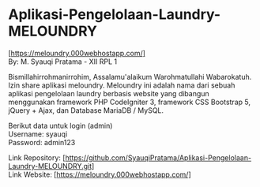 # Aplikasi-Pengelolaan-Laundry-MELOUNDRY
[https://meloundry.000webhostapp.com/] <br> 
By: M. Syauqi Pratama - XII RPL 1 

Bismillahirrohmanirrohim, Assalamu'alaikum Warohmatullahi Wabarokatuh. Izin share aplikasi meloundry. Meloundry ini adalah nama dari sebuah aplikasi pengelolaan laundry berbasis website yang dibangun menggunakan framework PHP CodeIgniter 3, framework CSS Bootstrap 5, jQuery + Ajax, dan Database MariaDB / MySQL. 

Berikut data untuk login (admin) <br>
Username: syauqi <br>
Password: admin123 

Link Repository: [https://github.com/SyauqiPratama/Aplikasi-Pengelolaan-Laundry-MELOUNDRY.git] <br>
Link Website: [https://meloundry.000webhostapp.com/]
